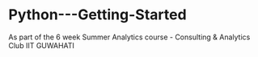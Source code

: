 # Python---Getting-Started
As part of the 6 week Summer Analytics course - Consulting & Analytics Club IIT GUWAHATI
